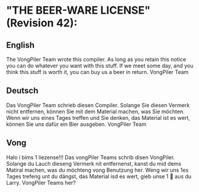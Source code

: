 # "THE BEER-WARE LICENSE" (Revision 42):

## English
The VongPiler Team wrote this compiler. As long as you retain this notice you
can do whatever you want with this stuff. If we meet some day, and you think
this stuff is worth it, you can buy us a beer in return. VongPiler Team

## Deutsch
Das VongPiler Team schrieb diesen Compiler. Solange Sie diesen Vermerk nicht entfernen, können
Sie mit dem Material machen, was Sie möchten. Wenn wir uns eines Tages treffen und Sie
denken, das Material ist es wert, können Sie uns dafür ein Bier ausgeben. VongPiler Team

## Vong
Halo i bims 1 liezense!!!
Das vongPiler Teams schrib disen VongPiler. Solange du Lauch dieseng Vermerk nit entfernenst, kanst
du mid dems Matiral machen, was du möchteng vong Benutzung her. Weng wir uns 1es Tages trefeng unt du
dängst, das Material isd es wert, gieb unse 1 🍺 aus du Larry. VongPiler Teams her?

